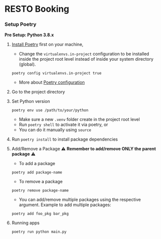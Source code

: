 # RESTO Booking

### Setup Poetry

**Pre Setup: Python 3.8.x**

1. [Install Poetry](https://python-poetry.org/docs/#installation) first on your machine,
   - Change the `virtualenvs.in-project` configuration to be installed inside the project root level instead of inside your system directory (global).
   ```
   poetry config virtualenvs.in-project true
   ```
   - More about [Poetry configuration](https://python-poetry.org/docs/configuration/)
2. Go to the project directory
3. Set Python version
   ```
   poetry env use /path/to/your/python
   ```
   - Make sure a new `.venv` folder create in the project root level
   - Run `poetry shell` to activate it via poetry, or
   - You can do it manually using `source`
4. Run `poetry install` to install package dependencies
5. Add/Remove a Package
⚠️ **Remember to add/remove ONLY the parent package** ⚠️

   - To add a package
   ```
   poetry add package-name
   ```
   - To remove a package
   ```
   poetry remove package-name
   ```

   - You can add/remove multiple packages using the respective argument.
     Example to add multiple packages:
   ```
   poetry add foo_pkg bar_pkg
   ```
6. Running apps
   ```
   poetry run python main.py
   ```